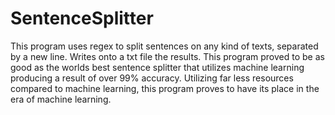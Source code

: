 # SentenceSplitter
This program uses regex to split sentences on any kind of texts, separated by a new line. Writes onto a txt file the results. This program proved to be as good as the worlds best sentence splitter that utilizes machine learning producing a result of over 99% accuracy. Utilizing far less resources compared to machine learning, this program proves to have its place in the era of machine learning.
